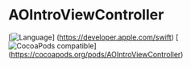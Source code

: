 # AOIntroViewController
[![Language](http://img.shields.io/badge/language-swift-brightgreen.svg?style=flat)]
(https://developer.apple.com/swift)
[![CocoaPods compatible](http://img.shields.io/cocoapods/v/AOIntroViewController.svg?style=flat)]
(https://cocoapods.org/pods/AOIntroViewController)
